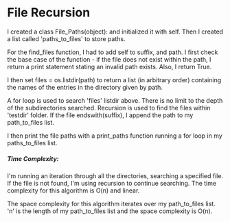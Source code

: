 # File Recursion

I created a class File_Paths(object): and initialized it with self.
Then I created a list called 'paths_to_files' to store paths.

For the find_files function, I had to add self to suffix, and path.
I first check the base case of the function - if the file does not
exist within the path, I return a print statement stating an invalid 
path exists. Also, I return True.

I then set files = os.listdir(path) to return a list
(in arbitrary order) containing the names of the entries
in the directory given by path.

A for loop is used to search 'files' listdir above. There is no
limit to the depth of the subdirectories searched. 
Recursion is used to find the files within 'testdir' folder.
If the file endswith(suffix), I append the path to
my path_to_files list.

I then print the file paths with a print_paths function running
a for loop in my paths_to_files list.

##### Time Complexity:

I'm running an iteration through all the directories, searching
a specified file. If the file is not found, I'm using recursion 
to continue searching. The time complexity for this algorithm 
is O(n) and linear.

The space complexity for this algorithm iterates over my 
path_to_files list. 'n' is the length of my path_to_files list
and the space complexity is O(n).
